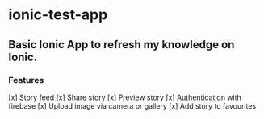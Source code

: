 # ionic-test-app

## Basic Ionic App to refresh my knowledge on Ionic.

### Features

[x] Story feed
[x] Share story
[x] Preview story
[x] Authentication with firebase
[x] Upload image via camera or gallery
[x] Add story to favourites
